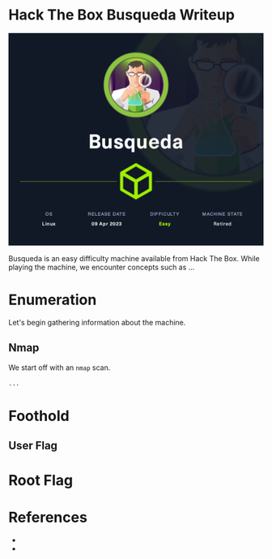 # Hack The Box Busqueda Writeup

![busqueda title card](images/busqueda/busqueda.png)

Busqueda is an easy difficulty machine available from Hack The Box. While playing the machine, we encounter concepts such as ...

# Enumeration

Let's begin gathering information about the machine. 

## Nmap

We start off with an `nmap` scan. 

```bash
...
```

# Foothold

## User Flag

# Root Flag

# References

- 
- 